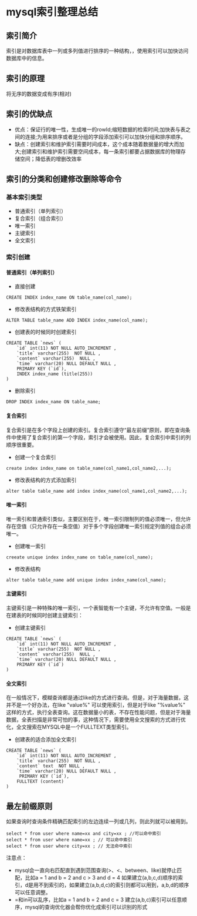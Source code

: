 # mysql索引整理总结

## 索引简介
索引是对数据库表中一列或多列值进行排序的一种结构，，使用索引可以加快访问数据库中的信息。
## 索引的原理
将无序的数据变成有序(相对)
## 索引的优缺点
- 优点：保证行的唯一性，生成唯一的rowId;缩短数据的检索时间;加快表与表之间的连接;为用来排序或者是分组的字段添加索引可以加快分组和排序顺序。
- 缺点：创建索引和维护索引需要时间成本，这个成本随着数据量的增大而加大;创建索引和维护索引需要空间成本，每一条索引都要占据数据库的物理存储空间；降低表的增删改效率

## 索引的分类和创建修改删除等命令
### 基本索引类型
- 普通索引（单列索引）
- 复合索引（组合索引）
- 唯一索引
- 主键索引
- 全文索引

### 索引创建
#### 普通索引（单列索引）
- 直接创建
```
CREATE INDEX index_name ON table_name(col_name);
```
- 修改表结构的方式铁架索引
```
ALTER TABLE table_name ADD INDEX index_name(col_name);
```
- 创建表的时候同时创建索引
```
CREATE TABLE `news` (
    `id` int(11) NOT NULL AUTO_INCREMENT ,
    `title` varchar(255)  NOT NULL ,
    `content` varchar(255)  NULL ,
    `time` varchar(20) NULL DEFAULT NULL ,
    PRIMARY KEY (`id`),
    INDEX index_name (title(255))
)
```
- 删除索引
```
DROP INDEX index_name ON table_name;
```
#### 复合索引
复合索引是在多个字段上创建的索引。复合索引遵守“最左前缀”原则，即在查询条件中使用了复合索引的第一个字段，索引才会被使用。因此，复合索引中索引的列顺序很重要。
- 创建一个复合索引
```
create index index_name on table_name(col_name1,col_name2,...);
```
- 修改表结构的方式添加索引
```
alter table table_name add index index_name(col_name1,col_name2,...);
```

#### 唯一索引
唯一索引和普通索引类似，主要区别在于，唯一索引限制列的值必须唯一，但允许存在空值（只允许存在一条空值）对于多个字段创建唯一索引规定列值的组合必须唯一。

- 创建唯一索引
```
creeate unique index index_name on table_name(col_name);
```

- 修改表结构
```
alter table table_name add unique index index_name(col_name);
```

#### 主键索引
主键索引是一种特殊的唯一索引，一个表智能有一个主键，不允许有空值。一般是在建表的时候同时创建主键索引：
- 创建主键索引
```
CREATE TABLE `news` (
    `id` int(11) NOT NULL AUTO_INCREMENT ,
    `title` varchar(255)  NOT NULL ,
    `content` varchar(255)  NULL ,
    `time` varchar(20) NULL DEFAULT NULL ,
    PRIMARY KEY (`id`)
)
```

#### 全文索引
在一般情况下，模糊查询都是通过like的方式进行查询。但是，对于海量数据，这并不是一个好办法，在like "value%" 可以使用索引，但是对于like "%value%" 这样的方式，执行全表查询。这在数据量小的表，不存在性能问题，但是对于海量数据，全表扫描是非常可怕的事，这种情况下，需要使用全文搜索的方式进行优化，全文搜索在MYSQL中是一个FULLTEXT类型索引。

- 创建表的适合添加全文索引
```
CREATE TABLE `news` (
    `id` int(11) NOT NULL AUTO_INCREMENT ,
    `title` varchar(255)  NOT NULL ,
    `content` text  NOT NULL ,
    `time` varchar(20) NULL DEFAULT NULL ,
     PRIMARY KEY (`id`),
    FULLTEXT (content)
)
```

## 最左前缀原则
如果查询时查询条件精确匹配索引的左边连续一列或几列，则此列就可以被用到。
```
select * from user where name=xx and city=xx ; //可以命中索引
select * from user where name=xx ; // 可以命中索引
select * from user where city=xx ; // 无法命中索引 
```
注意点：
- mysql会一直向右匹配直到遇到范围查询(>、<、between、like)就停止匹配，比如a = 1 and b = 2 and c > 3 and d = 4 如果建立(a,b,c,d)顺序的索引，d是用不到索引的，如果建立(a,b,d,c)的索引则都可以用到，a,b,d的顺序可以任意调整。
- =和in可以乱序，比如a = 1 and b = 2 and c = 3 建立(a,b,c)索引可以任意顺序，mysql的查询优化器会帮你优化成索引可以识别的形式